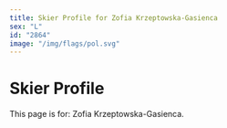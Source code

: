 ```yaml
---
title: Skier Profile for Zofia Krzeptowska-Gasienca
sex: "L"
id: "2864"
image: "/img/flags/pol.svg" 
---
```


# Skier Profile

This page is for: Zofia Krzeptowska-Gasienca.
    